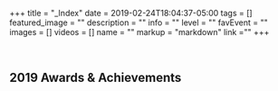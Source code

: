 +++
title =  "_Index"
date = 2019-02-24T18:04:37-05:00
tags = []
featured_image = ""
description = ""
info = ""
level = ""
favEvent = ""
images = []
videos = []
name = ""
markup = "markdown"
link =""
+++


<p><br></p>
<h2>2019 Awards & Achievements</h2>
